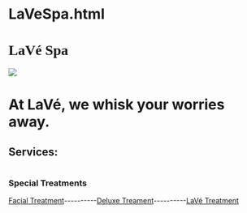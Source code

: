 # LaVeSpa.html
<!DOCTYPE HTML>
<html>
    <head>
         <meta charset="utf-8">
        <title>LaVeSpa.html</title>
        <style>
            #title {
                font-family:serif;
                }
        </style>
    </head> 
    <body>
    <h1 id="title">LaVé Spa</h1>                       
    <img src="https://th.bing.com/th/id/OIP.paTyskLc0n39-rYBv54vJwHaE7?rs=1&pid=ImgDetMain">
    <h1>At LaVé, we whisk your worries away.</h1>
    <h2>Services:</h2>
    <h1></h1>
    <h3> Special Treatments</h3>
    <p><a href="https://www.youtube.com/watch?v=dQw4w9WgXcQ">Facial Treatment</a>----------<a href="https://www.youtube.com/watch?v=dQw4w9WgXcQ">Deluxe Treament</a>----------<a href="https://www.youtube.com/watch?v=dQw4w9WgXcQ">LaVé Treatment</a></p>
    </body>
</html>
